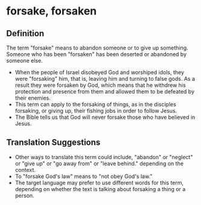 # forsake, forsaken

## Definition

The term "forsake" means to abandon someone or to give up something. Someone who has been "forsaken" has been deserted or abandoned by someone else.

* When the people of Israel disobeyed God and worshiped idols, they were "forsaking" him, that is, leaving him and turning to false gods. As a result they were forsaken by God, which means that he withdrew his protection and presence from them and allowed them to be defeated by their enemies.
* This term can apply to the forsaking of things, as in the disciples forsaking, or giving up, their fishing jobs in order to follow Jesus.
* The Bible tells us that God will never forsake those who have believed in Jesus.


## Translation Suggestions



* Other ways to translate this term could include, "abandon" or "neglect" or "give up" or "go away from" or "leave behind." depending on the context.
* To "forsake God's law" means to "not obey God's law."
* The target language may prefer to use different words for this term, depending on whether the text is talking about forsaking a thing or a person.